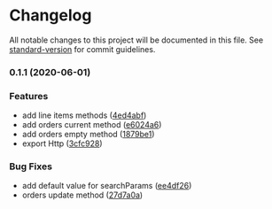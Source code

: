 # Changelog

All notable changes to this project will be documented in this file. See [standard-version](https://github.com/conventional-changelog/standard-version) for commit guidelines.

### 0.1.1 (2020-06-01)


### Features

* add line items methods ([4ed4abf](https://github.com/ccarruitero/solidus-api-sdk/commit/4ed4abf71ce019777c3a6c2f285e82a933240e27))
* add orders current method ([e6024a6](https://github.com/ccarruitero/solidus-api-sdk/commit/e6024a627709a38b40fc703b944dddb838f548e1))
* add orders empty method ([1879be1](https://github.com/ccarruitero/solidus-api-sdk/commit/1879be1647a0916a99167e1097dbe982f9761135))
* export Http ([3cfc928](https://github.com/ccarruitero/solidus-api-sdk/commit/3cfc928dd30febec18fe8479a28479b31536a479))


### Bug Fixes

* add default value for searchParams ([ee4df26](https://github.com/ccarruitero/solidus-api-sdk/commit/ee4df26d53821ba0d06c708a66d2edb651ba408b))
* orders update method ([27d7a0a](https://github.com/ccarruitero/solidus-api-sdk/commit/27d7a0a9ae19ffe4c61494ec90f1a47e20387bca))

